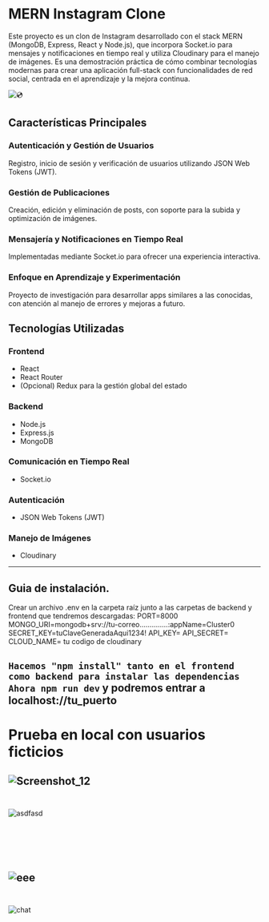 # MERN Instagram Clone

Este proyecto es un clon de Instagram desarrollado con el stack MERN (MongoDB, Express, React y Node.js), que incorpora Socket.io para mensajes y notificaciones en tiempo real y utiliza Cloudinary para el manejo de imágenes. Es una demostración práctica de cómo combinar tecnologías modernas para crear una aplicación full-stack con funcionalidades de red social, centrada en el aprendizaje y la mejora continua.

![💿](https://github.com/user-attachments/assets/2bfa530b-e9b1-496a-9c95-2bcf37c38adf)


## Características Principales

### Autenticación y Gestión de Usuarios
Registro, inicio de sesión y verificación de usuarios utilizando JSON Web Tokens (JWT).

### Gestión de Publicaciones
Creación, edición y eliminación de posts, con soporte para la subida y optimización de imágenes.

### Mensajería y Notificaciones en Tiempo Real
Implementadas mediante Socket.io para ofrecer una experiencia interactiva.

### Enfoque en Aprendizaje y Experimentación
Proyecto de investigación para desarrollar apps similares a las conocidas, con atención al manejo de errores y mejoras a futuro.

## Tecnologías Utilizadas

### Frontend
- React
- React Router
- (Opcional) Redux para la gestión global del estado

### Backend
- Node.js
- Express.js
- MongoDB

### Comunicación en Tiempo Real
- Socket.io

### Autenticación
- JSON Web Tokens (JWT)

### Manejo de Imágenes
- Cloudinary

----
## Guia de instalación.
Crear un archivo .env en la carpeta raíz  junto a las carpetas de backend y frontend que tendremos descargadas:
PORT=8000
MONGO_URI=mongodb+srv://tu-correo..............:appName=Cluster0
SECRET_KEY=tuClaveGeneradaAqui1234!
API_KEY=
API_SECRET=
CLOUD_NAME= tu codigo de cloudinary 

`Hacemos "npm install" tanto en el frontend como backend para instalar las dependencias`
`Ahora npm run dev` y podremos entrar a localhost://tu_puerto
----
# Prueba en local con usuarios ficticios

![Screenshot_12](https://github.com/user-attachments/assets/87f2bc5b-74d6-47a3-8899-6accd5275129)
<br/><br/>
----
![asdfasd](https://github.com/user-attachments/assets/db9482fc-ff41-4beb-9e2c-90595dbb8ebf)

<br/><br/>
----
![eee](https://github.com/user-attachments/assets/24e71033-59aa-4c11-9504-ea12b584120e)
<br/><br/>
----
![chat](https://github.com/user-attachments/assets/37334b57-1a0c-43f7-bab0-4648f041ab3c)










